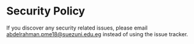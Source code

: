 # Security Policy

If you discover any security related issues, please email abdelrahman.pme18@suezuni.edu.eg instead of using the issue tracker.
